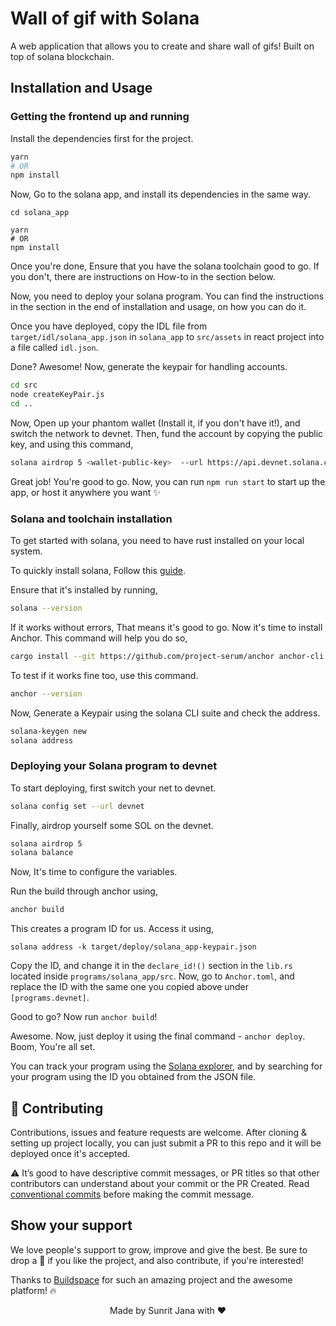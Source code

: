 # Wall of gif with Solana

A web application that allows you to create and share wall of gifs! Built on top of solana blockchain.

## Installation and Usage

### Getting the frontend up and running

Install the dependencies first for the project.
```sh
yarn
# OR
npm install
```

Now, Go to the solana app, and install its dependencies in the same way.

```
cd solana_app

yarn
# OR
npm install
```

Once you're done, Ensure that you have the solana toolchain good to go. If you don't, there are instructions on How-to
in the section below.

Now, you need to deploy your solana program. You can find the instructions in the section in the end of installation and
usage, on how you can do it.

Once you have deployed, copy the IDL file from `target/idl/solana_app.json` in `solana_app` to `src/assets` in react project
into a file called `idl.json`.

Done? Awesome! Now, generate the keypair for handling accounts.
```sh
cd src
node createKeyPair.js
cd ..
```

Now, Open up your phantom wallet (Install it, if you don't have it!), and switch the network to devnet. Then, fund the account
by copying the public key, and using this command,
```sh
solana airdrop 5 <wallet-public-key>  --url https://api.devnet.solana.com
```

Great job! You're good to go. Now, you can run `npm run start` to start up the app, or host it anywhere you want ✨

### Solana and toolchain installation

To get started with solana, you need to have rust installed on your local system.

To quickly install solana, Follow this [guide](https://docs.solana.com/cli/install-solana-cli-tools#use-solanas-install-tool).

Ensure that it's installed by running,
```sh
solana --version
```

If it works without errors, That means it's good to go. Now it's time to install Anchor. This command will help you do so,
```sh
cargo install --git https://github.com/project-serum/anchor anchor-cli --locked
```

To test if it works fine too, use this command.
```sh
anchor --version
```

Now, Generate a Keypair using the solana CLI suite and check the address.
```sh
solana-keygen new
solana address
```

### Deploying your Solana program to devnet

To start deploying, first switch your net to devnet.
```sh
solana config set --url devnet
```

Finally, airdrop yourself some SOL on the devnet.
```sh
solana airdrop 5
solana balance
```

Now, It's time to configure the variables.

Run the build through anchor using,
```sh
anchor build
```

This creates a program ID for us. Access it using,
```
solana address -k target/deploy/solana_app-keypair.json
```

Copy the ID, and change it in the `declare_id!()` section in the `lib.rs` located inside `programs/solana_app/src`. Now,
go to `Anchor.toml`, and replace the ID with the same one you copied above under `[programs.devnet]`.

Good to go? Now run `anchor build`!

Awesome. Now, just deploy it using the final command - `anchor deploy`. Boom, You're all set.

You can track your program using the [Solana explorer](https://explorer.solana.com/?cluster=devnet), and by searching for your
program using the ID you obtained from the JSON file.

## 🤝 Contributing

Contributions, issues and feature requests are welcome. After cloning & setting up project locally, you can
just submit a PR to this repo and it will be deployed once it's accepted.

⚠️ It’s good to have descriptive commit messages, or PR titles so that other contributors can understand
about your commit or the PR Created. Read
[conventional commits](https://www.conventionalcommits.org/en/v1.0.0-beta.3/) before making the commit message.

## Show your support

We love people's support to grow, improve and give the best. Be sure to drop a 🌟 if you like the project,
and also contribute, if you're interested!

Thanks to [Buildspace](https://buildspace.so) for such an amazing project and the awesome platform! 🔥

<div align="center">Made by Sunrit Jana with ❤️</div>
